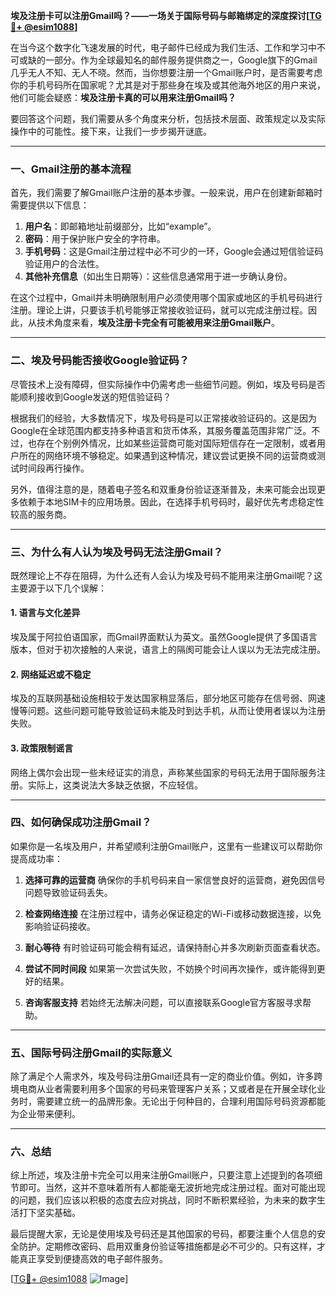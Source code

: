 **埃及注册卡可以注册Gmail吗？——一场关于国际号码与邮箱绑定的深度探讨[[TG💪+ @esim1088](https://t.me/s/esim1088)]**

在当今这个数字化飞速发展的时代，电子邮件已经成为我们生活、工作和学习中不可或缺的一部分。作为全球最知名的邮件服务提供商之一，Google旗下的Gmail几乎无人不知、无人不晓。然而，当你想要注册一个Gmail账户时，是否需要考虑你的手机号码所在国家呢？尤其是对于那些身在埃及或其他海外地区的用户来说，他们可能会疑惑：**埃及注册卡真的可以用来注册Gmail吗？**

要回答这个问题，我们需要从多个角度来分析，包括技术层面、政策规定以及实际操作中的可能性。接下来，让我们一步步揭开谜底。

---

### **一、Gmail注册的基本流程**

首先，我们需要了解Gmail账户注册的基本步骤。一般来说，用户在创建新邮箱时需要提供以下信息：

1. **用户名**：即邮箱地址前缀部分，比如“example”。
2. **密码**：用于保护账户安全的字符串。
3. **手机号码**：这是Gmail注册过程中必不可少的一环，Google会通过短信验证码验证用户的合法性。
4. **其他补充信息**（如出生日期等）：这些信息通常用于进一步确认身份。

在这个过程中，Gmail并未明确限制用户必须使用哪个国家或地区的手机号码进行注册。理论上讲，只要该手机号能够正常接收验证码，就可以完成注册过程。因此，从技术角度来看，**埃及注册卡完全有可能被用来注册Gmail账户**。

---

### **二、埃及号码能否接收Google验证码？**

尽管技术上没有障碍，但实际操作中仍需考虑一些细节问题。例如，埃及号码是否能顺利接收到Google发送的短信验证码？

根据我们的经验，大多数情况下，埃及号码是可以正常接收验证码的。这是因为Google在全球范围内都支持多种语言和货币体系，其服务覆盖范围非常广泛。不过，也存在个别例外情况，比如某些运营商可能对国际短信存在一定限制，或者用户所在的网络环境不够稳定。如果遇到这种情况，建议尝试更换不同的运营商或测试时间段再行操作。

另外，值得注意的是，随着电子签名和双重身份验证逐渐普及，未来可能会出现更多依赖于本地SIM卡的应用场景。因此，在选择手机号码时，最好优先考虑稳定性较高的服务商。

---

### **三、为什么有人认为埃及号码无法注册Gmail？**

既然理论上不存在阻碍，为什么还有人会认为埃及号码不能用来注册Gmail呢？这主要源于以下几个误解：

#### 1. **语言与文化差异**
埃及属于阿拉伯语国家，而Gmail界面默认为英文。虽然Google提供了多国语言版本，但对于初次接触的人来说，语言上的隔阂可能会让人误以为无法完成注册。

#### 2. **网络延迟或不稳定**
埃及的互联网基础设施相较于发达国家稍显落后，部分地区可能存在信号弱、网速慢等问题。这些问题可能导致验证码未能及时到达手机，从而让使用者误以为注册失败。

#### 3. **政策限制谣言**
网络上偶尔会出现一些未经证实的消息，声称某些国家的号码无法用于国际服务注册。实际上，这类说法大多缺乏依据，不应轻信。

---

### **四、如何确保成功注册Gmail？**

如果你是一名埃及用户，并希望顺利注册Gmail账户，这里有一些建议可以帮助你提高成功率：

1. **选择可靠的运营商**
   确保你的手机号码来自一家信誉良好的运营商，避免因信号问题导致验证码丢失。

2. **检查网络连接**
   在注册过程中，请务必保证稳定的Wi-Fi或移动数据连接，以免影响验证码接收。

3. **耐心等待**
   有时验证码可能会稍有延迟，请保持耐心并多次刷新页面查看状态。

4. **尝试不同时间段**
   如果第一次尝试失败，不妨换个时间再次操作，或许能得到更好的结果。

5. **咨询客服支持**
   若始终无法解决问题，可以直接联系Google官方客服寻求帮助。

---

### **五、国际号码注册Gmail的实际意义**

除了满足个人需求外，埃及号码注册Gmail还具有一定的商业价值。例如，许多跨境电商从业者需要利用多个国家的号码来管理客户关系；又或者是在开展全球化业务时，需要建立统一的品牌形象。无论出于何种目的，合理利用国际号码资源都能为企业带来便利。

---

### **六、总结**

综上所述，埃及注册卡完全可以用来注册Gmail账户，只要注意上述提到的各项细节即可。当然，这并不意味着所有人都能毫无波折地完成注册过程。面对可能出现的问题，我们应该以积极的态度去应对挑战，同时不断积累经验，为未来的数字生活打下坚实基础。

最后提醒大家，无论是使用埃及号码还是其他国家的号码，都要注重个人信息的安全防护。定期修改密码、启用双重身份验证等措施都是必不可少的。只有这样，才能真正享受到便捷高效的电子邮件服务。

[[TG💪+ @esim1088](https://t.me/s/esim1088) ![Image](https://i.postimg.cc/4NQfJmqS/Snipaste-2025-05-13-00-14-12.png)]